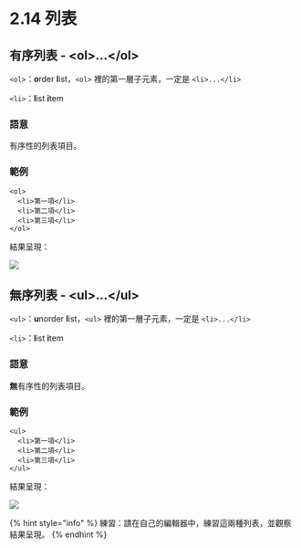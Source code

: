 # 2.14 列表

## 有序列表 - \<ol>...\</ol>

`<ol>`：**o**rder **l**ist，`<ol>` 裡的第一層子元素，一定是 `<li>...</li>`‌

`<li>`：**l**ist **i**tem‌

### 語意

有序性的列表項目。‌

### 範例

```markup
<ol>
  <li>第一項</li>
  <li>第二項</li>
  <li>第三項</li>
</ol>
```

結果呈現：

![](https://blobscdn.gitbook.com/v0/b/gitbook-28427.appspot.com/o/assets%2F-LdUw6A8IcUFoNsoo\_JR%2F-LdUw6XiCfTmHo9yFIIY%2F-LdUwChtkXj5WjhbNhLO%2F%E6%9C%89%E5%BA%8F%E5%88%97%E8%A1%A8.png?generation=1556387790686353\&alt=media)

## 無序列表 - \<ul>...\</ul>

`<ul>`：**u**norder **l**ist，`<ul>` 裡的第一層子元素，一定是 `<li>...</li>`‌

`<li>`：**l**ist **i**tem‌

### 語意

**無**有序性的列表項目。‌

### 範例

```markup
<ul>
  <li>第一項</li>
  <li>第二項</li>
  <li>第三項</li>
</ul>
```

結果呈現：

![](https://blobscdn.gitbook.com/v0/b/gitbook-28427.appspot.com/o/assets%2F-LdUw6A8IcUFoNsoo\_JR%2F-LdUw6XiCfTmHo9yFIIY%2F-LdUwChvUsF7p9KMXAkp%2F%E7%84%A1%E5%BA%8F%E5%88%97%E8%A1%A8.png?generation=1556387790748729\&alt=media)

{% hint style="info" %}
練習：請在自己的編輯器中，練習這兩種列表，並觀察結果呈現。
{% endhint %}
